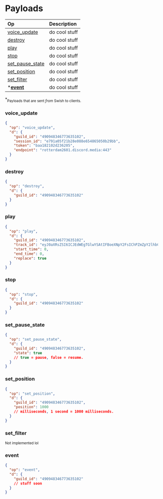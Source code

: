# Payloads

| Op                                  | Description   |
|:------------------------------------|:--------------|
| [voice_update](#voice_update)       | do cool stuff |
| [destroy](#destroy)                 | do cool stuff |
| [play](#play)                       | do cool stuff |
| [stop](#stop)                       | do cool stuff |
| [set_pause_state](#set_pause_state) | do cool stuff |
| [set_position](#set_position)       | do cool stuff |
| [set_filter](#set_filter)           | do cool stuff |
| \***[event](#event)**               | do cool stuff |

*<sub>Payloads that are sent *from* Swish to clients.</sub>

### voice_update

```json
{
  "op": "voice_update",
  "d": {
    "guild_id": "490948346773635102",
    "session_id": "e791a05f21b28e088e654865050b29bb",
    "token": "baa182102d236205",
    "endpoint": "rotterdam2601.discord.media:443"
  }
}
```

### destroy

```json
{
  "op": "destroy",
  "d": {
    "guild_id": "490948346773635102"
  }
}
```

### play

```json
{
  "op": "play",
  "d": {
    "guild_id": "490948346773635102",
    "track_id": "eyJ0aXRsZSI6ICJEdWEgTGlwYSAtIFBoeXNpY2FsIChPZmZpY2lhbCBWaWRlbykiLCAiaWRlbnRpZmllciI6ICI5SERFSGoyeXpldyIsICJ1cmwiOiAiaHR0cHM6Ly93d3cueW91dHViZS5jb20vd2F0Y2g/dj05SERFSGoyeXpldyIsICJsZW5ndGgiOiAyNDQwMDAsICJhdXRob3IiOiAiRHVhIExpcGEiLCAiYXV0aG9yX2lkIjogIlVDLUotS1pmUlY4YzEzZk9Da2hYZExpUSIsICJ0aHVtYm5haWwiOiBudWxsLCAiaXNfbGl2ZSI6IG51bGx9",
    "start_time": 0,
    "end_time": 0,
    "replace": true
  }
}
```

### stop

```json
{
  "op": "stop",
  "d": {
    "guild_id": "490948346773635102"
  }
}
```

### set_pause_state

```json
{
  "op": "set_pause_state",
  "d": {
    "guild_id": "490948346773635102",
    "state": true
    // true = pause, false = resume.
  }
}
```

### set_position

```json
{
  "op": "set_position",
  "d": {
    "guild_id": "490948346773635102",
    "position": 1000
    // milliseconds, 1 second = 1000 milliseconds.
  }
}
```

### set_filter

<sub>Not implemented lol</sub>

### event

```json
{
  "op": "event",
  "d": {
    "guild_id": "490948346773635102"
    // stuff soon
  }
}
```
